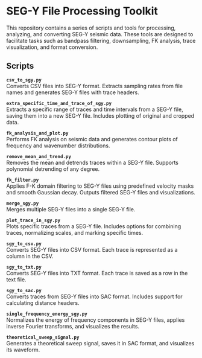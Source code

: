 # SEG-Y File Processing Toolkit

This repository contains a series of scripts and tools for processing, analyzing, and converting SEG-Y seismic data. These tools are designed to facilitate tasks such as bandpass filtering, downsampling, FK analysis, trace visualization, and format conversion.



## Scripts

**`csv_to_sgy.py`**  
  Converts CSV files into SEG-Y format. Extracts sampling rates from file names and generates SEG-Y files with trace headers.

**`extra_specific_time_and_trace_of_sgy.py`**  
  Extracts a specific range of traces and time intervals from a SEG-Y file, saving them into a new SEG-Y file. Includes plotting of original and cropped data.

 **`fk_analysis_and_plot.py`**  
  Performs FK analysis on seismic data and generates contour plots of frequency and wavenumber distributions.

 **`remove_mean_and_trend.py`**  
  Removes the mean and detrends traces within a SEG-Y file. Supports polynomial detrending of any degree.

 **`fk_filter.py`**  
  Applies F-K domain filtering to SEG-Y files using predefined velocity masks and smooth Gaussian decay. Outputs filtered SEG-Y files and visualizations.

 **`merge_sgy.py`**  
  Merges multiple SEG-Y files into a single SEG-Y file.

 **`plot_trace_in_sgy.py`**  
  Plots specific traces from a SEG-Y file. Includes options for combining traces, normalizing scales, and marking specific times.

 **`sgy_to_csv.py`**  
  Converts SEG-Y files into CSV format. Each trace is represented as a column in the CSV.

 **`sgy_to_txt.py`**  
  Converts SEG-Y files into TXT format. Each trace is saved as a row in the text file.

 **`sgy_to_sac.py`**  
  Converts traces from SEG-Y files into SAC format. Includes support for calculating distance headers.

 **`single_frequency_energy_sgy.py`**  
  Normalizes the energy of frequency components in SEG-Y files, applies inverse Fourier transforms, and visualizes the results.

 **`theoretical_sweep_signal.py`**  
  Generates a theoretical sweep signal, saves it in SAC format, and visualizes its waveform.
